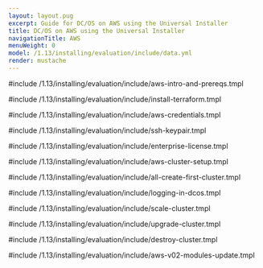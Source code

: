```yaml
---
layout: layout.pug
excerpt: Guide for DC/OS on AWS using the Universal Installer
title: DC/OS on AWS using the Universal Installer
navigationTitle: AWS
menuWeight: 0
model: /1.13/installing/evaluation/include/data.yml
render: mustache
---
```

#include /1.13/installing/evaluation/include/aws-intro-and-prereqs.tmpl

#include /1.13/installing/evaluation/include/install-terraform.tmpl

#include /1.13/installing/evaluation/include/aws-credentials.tmpl

#include /1.13/installing/evaluation/include/ssh-keypair.tmpl

#include /1.13/installing/evaluation/include/enterprise-license.tmpl

#include /1.13/installing/evaluation/include/aws-cluster-setup.tmpl

#include /1.13/installing/evaluation/include/all-create-first-cluster.tmpl

#include /1.13/installing/evaluation/include/logging-in-dcos.tmpl

#include /1.13/installing/evaluation/include/scale-cluster.tmpl

#include /1.13/installing/evaluation/include/upgrade-cluster.tmpl

#include /1.13/installing/evaluation/include/destroy-cluster.tmpl

#include /1.13/installing/evaluation/include/aws-v02-modules-update.tmpl